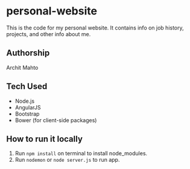 # personal-website

This is the code for my personal website. It contains info on job history, projects, and other info about me.

## Authorship

Archit Mahto

## Tech Used

* Node.js
* AngularJS
* Bootstrap
* Bower (for client-side packages)

## How to run it locally

1. Run `npm install` on terminal to install node_modules.
2. Run `nodemon` or `node server.js` to run app.
